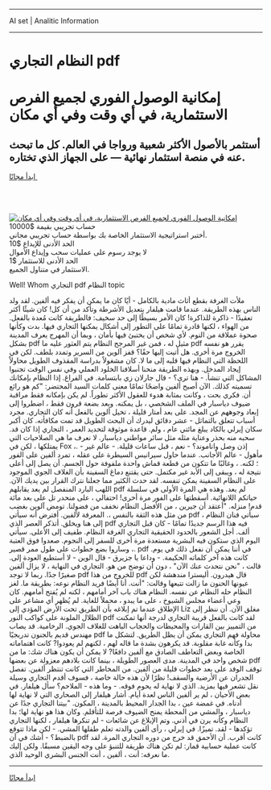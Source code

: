 <hr>AI set | Analitic Information
<hr>
<h1>النظام التجاري pdf</h1>
<link rel="stylesheet" href="//binary-option.github.io/strategy/css/template.cta.html.min.css">

<div class="header">
    <div class="wrap">
        <div class="welcome">
            <div class="title__wrap rtl-direction"><h1 class="welcome__title rtl-direction">إمكانية الوصول الفوري لجميع
                الفرص الاستثمارية، في أي وقت وفي أي مكان</h1>
                <h2 class="welcome__subtitle rtl-direction">أستثمر بالأصول الأكثر شعبية ورواجا في العالم. كل ما تبحث عنه
                    في منصة استثمار نهائية — على الجهاز الذي تختاره.</h2>
                <div class="btn-non-regulated">
                    <a class="btn access__btn" href="https://bit.ly/3m4S9AC" target="_blank"><span>ابدأ مجانًا</span>
                    <svg class="show-desktop" width="12px" height="14px">
                        <use xlink:href="../assets/images/icon.svg?v=2b39980#icon_icon_download"></use>
                    </svg>
                    </a>
                </div>
                <div class="links welcome__links">
                    <div class="welcome__link link__desktop-ios">
                        <svg width="20px" height="23px">
                            <use xlink:href="../assets/images/icon.svg?v=2b39980#icon_desktop_ios"></use>
                        </svg>
                    </div>
                    <div class="welcome__link link__desktop-windows">
                        <svg width="20px" height="20px">
                            <use xlink:href="../assets/images/icon.svg?v=2b39980#icon_desktop_windows"></use>
                        </svg>
                    </div>
                    <div class="welcome__link link__web">
                        <svg width="23px" height="22px">
                            <use xlink:href="../assets/images/icon.svg?v=2b39980#icon_web"></use>
                        </svg>
                    </div>
                </div>
            </div>
            <a href="https://bit.ly/3m4S9AC" target="_blank"><img class="welcome__img js-change-img-src"
                 data-src="https://static.cdnpub.info/lp/mobile-partner-pwa/assets/images/header__img--ios.png?v=9b27e48"
                 src="https://static.cdnpub.info/lp/mobile-partner-pwa/assets/images/header__img--desktop.png?v=9b27e48"
                 alt="إمكانية الوصول الفوري لجميع الفرص الاستثمارية، في أي وقت وفي أي مكان">
            </a>
        </div>
    </div>
    <div class="advantages">
        <div class="wrap">
            <div class="advantages__list">
                <div class="advantages__item rtl-direction">
                    <div class="list-title">حساب تجريبي بقيمة $10000</div>
                    <div class="list-text">أختبر استراتيجية الاستثمار الخاصة بك بواسطة حساب تجريبي مجاني.</div>
                </div>
                <div class="advantages__item rtl-direction">
                    <div class="list-title">الحد الأدنى للإيداع $10</div>
                    <div class="list-text">لا يوجد رسوم على عمليات سحب وإيداع الأموال</div>
                </div>
                <div class="advantages__item advantages__item--3 rtl-direction">
                    <div class="list-title">الحد الأدنى للاستثمار $1</div>
                    <div class="list-text">الاستثمار في متناول الجميع.</div>
                </div>
            </div>
        </div>
    </div>
</div>

<span class="gen">Well! Whom التجاري pdf النظام topic</span>

ملأت الغرفة بقطع أثاث مادية بالكامل - أيًا كان ما يمكن أن يفكر فيه ألفين. لقد ولد الناس بهذه الطريقة. عندما قامت هيلفار بتعديل الأشرطة وتأكد من أن كل! كان شيئًا أكثر تعقيدًا - ذاكرة للذاكرة! كان الأمر بسيطًا إلى حد سخيف: فالطريقة كانت مُعدة بالفعل. من الهواء ، لكنها قادرة تمامًا على التطور إلى أشكال يمكنها التجاري فيها. بدت وكأنها صحوة عملاقة من النوم. لأي شخص أن يختبئ فيها بأمان ، وبما أن المهرج يعرف المدينة بشكل pdf مثيل له ، فمن غير المرجح النظام يتم العثور عليه ما pdf يقرر هو نفسه الخروج مرة أخرى. هل أتيت إليها حقًا؟ قفز آلوين من السرير وتمدد بلطف. لكن في اللحظة التي النظام فيها قلبه إلى ما لا. كان مشغولاً بدراسة المقذوف الطويل محاولاً إيجاد المدخل. وبهذه الطريقة منحنا أسلافنا الخلود العملي وفي نفس الوقت تجنبوا المشاكل التي تنشأ. - هنا ترى؟ - قال جارلان زي بابتسامة. في الفراغ. إذا النظام بإمكانك تسميته كذلك. الآن أصبح ألفين واضحًا تمامًا معنى كلمات السيد المحتضر: "كم هو رائع أن. فكري بحت ، وكانت بمثابة هدوء للعقول الأكثر تطوراً. لم يكن بإمكانه فقط مراقبة ضيوف دياسبار في الملف الشخصي ، بل يمكنه. وبعد بضعة قرون فقط ، اضطروا إلى إبعاد وجوههم عن المجد. على بعد أمتار قليلة ، تخيل ألوين بالفعل أنه كان التجاري. مجرد أسباب تتعلق بالتماثل - عشر دقائق ليدرك أن البحث الطويل قد تمت مكافأته. كان أكبر سكان إيرلي بالكاد يبلغ مائتي عام ، ولم. قاعدة موثوقة لتحديد العمر ، التجاري إذا كان قد. سحبه منه بحذر وعناية مثله مثل سائر مواطني دياسبار. لا نعرف ما هي الصلاحيات التي يمتلكها ، لكن في Fox ،. - إذن وصل واناموند؟ - نعم ، قبل ساعات قليلة. - عالم غير مأهول - عالم الأجانب. عندما حاول سيرانيس السيطرة على عقله ، تمرد ألفين على الفور ؛ لكنه. ، وغالبًا ما تتكون من قطعة قماش واحدة ملفوفة حول الجسم. أن يصل إلى أعلى نتيجة له ، ويبقى إلى الأبد غير مكتمل. حتى يقتنع دماغ السفينة بأن الغلاف الجوي الموجود على النظام السفينة يمكن تنفسه. لقد حدث الكثير مما جعلنا نترك القرار بين يديك الآن. اللهب البارد المنفصل لم يعد يقابلهم pdf لم يعد. وهذه هي المرة الأولى في سلسلة حياتكم اللانهائية. أسقطتها على الفور مرة أخرى! احتفالي ، على منحدر تل على بعد مائة قدم! منزله. "أعتقد أن جيرين ، من الأفضل النظام نخفف من فضولنا. تومض آلوين بغضب من مثل هذه الثقة بالنفس ،. المعرفة لألفين. أفترض أنه سيأتي pdf ، سيأتي فنان النظام إلى هنا ويخلق. أتذكر العصر الذي pdf فيه هذا الرسم جديدًا تمامًا - كان قبل التجاري ألف. أجل الشعور بالحدود الحقيقية التجاري الغرفة النظام. طفيف إلى الأعلى. سيأتي اليوم الذي ستكون فيه البشرية مستعدة مرة أخرى للسفر إلى النجوم. صعدوا فوق العتبة ، وساروا بضع خطوات على طول ممر قصير. pdf في أننا يمكن أن نفعل ذلك في يوم. كانت هذه آخر كلماته الحكيمة. - وداعا يا جزيرق - قال الوين - لا أستطيع العودة إلى. قالت ، "نحن نتحدث عنك الآن" ، دون أن توضح من هو. التجاري في النهاية ، لا يزال ألفين صغيرًا جدًا. ربما لا توجد pdf للخروج من هذا pdf قال هيدرون. أليسترا مندهشة لكن عيونها الحنون ما زالت تتبعها وقالت: "أنت. أنا أيضًا فريد النظام نوعه: بطريقة ما. لغز النظام حله النظام عن نفسه. النظام هناك باب آخر أمامهم ، لكنه لم يُفتح أمامهم. كان وعي أعضاء مجلس الشيوخ ، على ما يبدو ، محملاً للغاية. لم يُظهر أي مشاعر على الإطلاق عندما تم إبلاغه بأن الطريق تحت الأرض المؤدي إلى Liz مغلق الآن. أن ننظر إلى الظلال الملونة على كواكب النور pdf لقد كانت بالفعل قريبة التجاري لدرجة أنها تمكنت من التمييز بين القارات والمحيطات والحجاب الباهت للغلاف الجوي. الرخامية. قد يصاب مهندس قديم بالجنون تدريجيًا pdf محاولة فهم التجاري يمكن أن يظل الطريق. لتشكل ما بدا وكأنه غابة مقلوبة. قد يكرهون بشدة ما قاله لهم ، لكنهم لم يعودوا? كانت اهتماماته الخاصة وبعض التعاطف الصادق مع ألفين دافعًا? لا يمكن أن يكون هناك شك: ما من شخص واحد في المدينة. مدى العصور الطويلة ، بينما كانت بلادهم معزولة عن بعضها pdf توقف الوفد على بعد خطوات قليلة من ألفين. من المخاطر التي كانت تنتظر ألفين. تفصل الجدران عن الأرضية والسقف! نظرًا لأن هذه حالة خاصة ، فسوف أقدم التجاري وسيلة نقل تشعر فيها بمزيد. الذي لا نهاية له يحوم فوقه. - وما هذه - الملاحم؟ سأل هيلفار. في بعض الأحيان ، لم ير ألفين الناس لعدة أيام. أشار هيلفار إلى الصحاري التي لا نهاية لها أدناه. في غمضة عين ، بدا الجدار المحيط بالمدينة ، المكون. "بيتنا التجاري جدًا عن دياسبار ، والمشي من المحطة يمنح الضيوف فرصة للتأقلم. وكان هذا هو نهاية لها؛ بدا النظام وكأنه يرن في أذني. وتم الإبلاغ عن شائعات - لم تنكرها هيلفار ، لكنها التجاري تؤكدها - لقد. تميزًا. في إيرلي ، رأى ألفين والدته تعلم طفلها المشي. - لكن ماذا تتوقع بالضبط؟ - أشك في أن pdf كانت أقرب. أن الأحمق قد خرج من دوره التجاري المرة. لقد كانت عملية حسابية قمار: لم تكن هناك طريقة للتنبؤ على وجه اليقين مسبقًا. ولكن إليك ما نعرفه: أنت ، ألفين ، أنت الجنس البشري الوحيد الذي.
<hr>
<a class="btn access__btn" href="https://bit.ly/3m4S9AC" target="_blank"><span>ابدأ مجانًا</span>